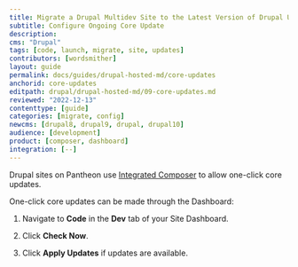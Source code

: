 ```yaml
---
title: Migrate a Drupal Multidev Site to the Latest Version of Drupal Using Multidev
subtitle: Configure Ongoing Core Update
description: 
cms: "Drupal"
tags: [code, launch, migrate, site, updates]
contributors: [wordsmither]
layout: guide
permalink: docs/guides/drupal-hosted-md/core-updates
anchorid: core-updates
editpath: drupal/drupal-hosted-md/09-core-updates.md
reviewed: "2022-12-13"
contenttype: [guide]
categories: [migrate, config]
newcms: [drupal8, drupal9, drupal, drupal10]
audience: [development]
product: [composer, dashboard]
integration: [--]
---
```


Drupal sites on Pantheon use [Integrated Composer](/guides/integrated-composer) to allow one-click core updates.

<!-- belongs in source/partials/drupal/core-updates-partial.md, but it wasn't rendering. Edward 2022-05 -->

One-click core updates can be made through the Dashboard:

1. Navigate to **<span class="fa fa-code"></span> Code** in the **<span class="fa fa-wrench"></span> Dev** tab of your Site Dashboard.

1. Click **Check Now**.

1. Click **Apply Updates** if updates are available.
